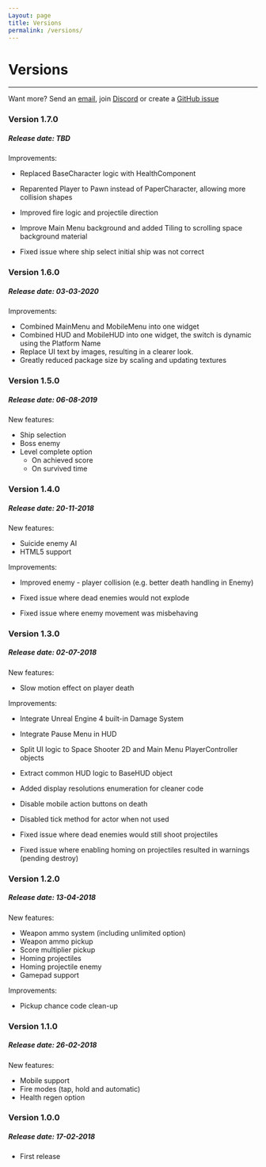 ```yaml
---
Layout: page
title: Versions
permalink: /versions/
---
```


# Versions

***

Want more? Send an [email][mail], join [Discord][discord] or create a [GitHub issue][github-issue]

### Version 1.7.0

##### Release date: TBD

Improvements:

* Replaced BaseCharacter logic with HealthComponent
* Reparented Player to Pawn instead of PaperCharacter, allowing more collision shapes
* Improved fire logic and projectile direction
* Improve Main Menu background and added Tiling to scrolling space background material

* Fixed issue where ship select initial ship was not correct

### Version 1.6.0

##### Release date: 03-03-2020

Improvements:

* Combined MainMenu and MobileMenu into one widget
* Combined HUD and MobileHUD into one widget, the switch is dynamic using the Platform Name
* Replace UI text by images, resulting in a clearer look.
* Greatly reduced package size by scaling and updating textures

### Version 1.5.0

##### Release date: 06-08-2019

New features:

* Ship selection
* Boss enemy
* Level complete option
    * On achieved score
    * On survived time

### Version 1.4.0

##### Release date: 20-11-2018

New features:

* Suicide enemy AI
* HTML5 support

Improvements:

* Improved enemy - player collision (e.g. better death handling in Enemy)

* Fixed issue where dead enemies would not explode
* Fixed issue where enemy movement was misbehaving

### Version 1.3.0

##### Release date: 02-07-2018

New features:

* Slow motion effect on player death

Improvements:

* Integrate Unreal Engine 4 built-in Damage System
* Integrate Pause Menu in HUD
* Split UI logic to Space Shooter 2D and Main Menu PlayerController objects
* Extract common HUD logic to BaseHUD object
* Added display resolutions enumeration for cleaner code
* Disable mobile action buttons on death
* Disabled tick method for actor when not used

* Fixed issue where dead enemies would still shoot projectiles
* Fixed issue where enabling homing on projectiles resulted in warnings (pending destroy)

### Version 1.2.0

##### Release date: 13-04-2018

New features:

* Weapon ammo system (including unlimited option)
* Weapon ammo pickup
* Score multiplier pickup
* Homing projectiles
* Homing projectile enemy
* Gamepad support

Improvements:

* Pickup chance code clean-up

### Version 1.1.0

##### Release date: 26-02-2018

New features:

* Mobile support
* Fire modes (tap, hold and automatic)
* Health regen option

### Version 1.0.0

##### Release date: 17-02-2018

* First release


[mail]: mailto:gracesgamesbv@gmail.com
[discord]: https://discord.gg/DBwFAES
[github-issue]: https://github.com/GracesGames/SpaceShooter2DKit/issues
